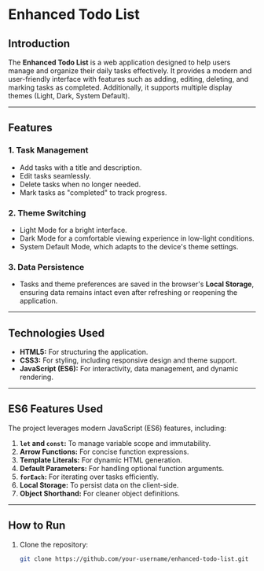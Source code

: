 # Enhanced Todo List

## Introduction
The **Enhanced Todo List** is a web application designed to help users manage and organize their daily tasks effectively. It provides a modern and user-friendly interface with features such as adding, editing, deleting, and marking tasks as completed. Additionally, it supports multiple display themes (Light, Dark, System Default).

---

## Features

### 1. **Task Management**
- Add tasks with a title and description.
- Edit tasks seamlessly.
- Delete tasks when no longer needed.
- Mark tasks as "completed" to track progress.

### 2. **Theme Switching**
- Light Mode for a bright interface.
- Dark Mode for a comfortable viewing experience in low-light conditions.
- System Default Mode, which adapts to the device's theme settings.

### 3. **Data Persistence**
- Tasks and theme preferences are saved in the browser's **Local Storage**, ensuring data remains intact even after refreshing or reopening the application.

---

## Technologies Used
- **HTML5:** For structuring the application.
- **CSS3:** For styling, including responsive design and theme support.
- **JavaScript (ES6):** For interactivity, data management, and dynamic rendering.

---

## ES6 Features Used
The project leverages modern JavaScript (ES6) features, including:
1. **`let` and `const`:** To manage variable scope and immutability.
2. **Arrow Functions:** For concise function expressions.
3. **Template Literals:** For dynamic HTML generation.
4. **Default Parameters:** For handling optional function arguments.
5. **`forEach`:** For iterating over tasks efficiently.
6. **Local Storage:** To persist data on the client-side.
7. **Object Shorthand:** For cleaner object definitions.

---

## How to Run
1. Clone the repository:
   ```bash
   git clone https://github.com/your-username/enhanced-todo-list.git

